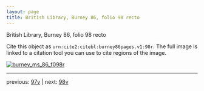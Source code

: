 ```yaml
---
layout: page
title: British Library, Burney 86, folio 98 recto
---
```


British Library, Burney 86, folio 98 recto

Cite this object as `urn:cite2:citebl:burney86pages.v1:98r`.  The full image is linked to a citation tool you can use to cite regions of the image.

[![burney_ms_86_f098r](http://www.homermultitext.org/iipsrv?IIIF=/project/homer/pyramidal/deepzoom/citebl/burney86imgs/v1/burney_ms_86_f098r.tif/full/800,/0/default.jpg)](http://www.homermultitext.org/ict2/?urn=urn:cite2:citebl:burney86imgs.v1:burney_ms_86_f098r) 

---

previous:  [97v](../97v/) | next: [98v](../98v/)